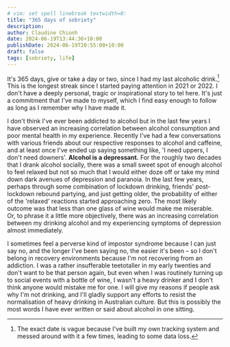 ```yaml
---
# vim: set spell linebreak textwidth=0:
title: "365 days of sobriety"
description:
author: Claudine Chionh
date: 2024-06-19T13:44:36+10:00
publishDate: 2024-06-19T20:55:00+10:00
draft: false
tags: [sobriety, life]
---
```


It's 365 days, give or take a day or two, since I had my last alcoholic drink.[^vague] This is the longest streak since I started paying attention in 2021 or 2022. I don't have a deeply personal, tragic or inspirational story to tel here. It's just a commitment that I've made to myself, which I find easy enough to follow as long as I remember why I have made it.

[^vague]: The exact date is vague because I've built my own tracking system and messed around with it a few times, leading to some data loss.

I don't think I've ever been addicted to alcohol but in the last few years I have observed an increasing correlation between alcohol consumption and poor mental health in my experience. Recently I've had a few conversations with various friends about our respective responses to alcohol and caffeine, and at least once I've ended up saying something like, 'I need uppers, I don't need downers'. **Alcohol is a depressant.** For the roughly two decades that I drank alcohol socially, there was a small sweet spot of enough alcohol to feel relaxed but not so much that I would either doze off or take my mind down dark avenues of depression and paranoia. In the last few years, perhaps through some combination of lockdown drinking, friends' post-lockdown rebound partying, and just getting older, the probability of either of the 'relaxed' reactions started approaching zero. The most likely outcome was that less than one glass of wine would make me miserable. Or, to phrase it a little more objectively, there was an increasing correlation between my drinking alcohol and my experiencing symptoms of depression almost immediately.

I sometimes feel a perverse kind of impostor syndrome because I can just say no, and the longer I've been saying no, the easier it's been – so I don't belong in recovery environments because I'm not recovering from an addiction. I was a rather insufferable teetotaller in my early twenties and don't want to be that person again, but even when I was routinely turning up to social events with a bottle of wine, I wasn't a heavy drinker and I don't think anyone would mistake me for one. I will give my reasons if people ask why I'm not drinking, and I'll gladly support any efforts to resist the normalisation of heavy drinking in Australian culture. But this is possibly the most words I have ever written or said about alcohol in one sitting.


